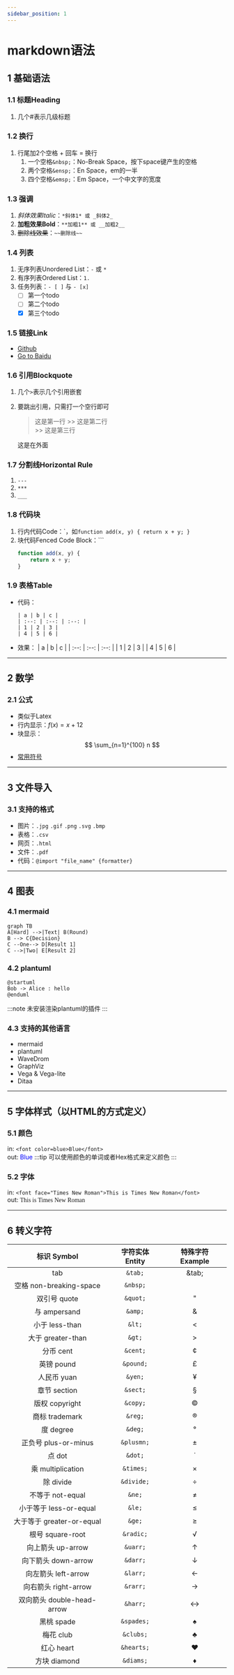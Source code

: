```yaml
---
sidebar_position: 1
---
```


# markdown语法

## 1 基础语法
### 1.1 标题Heading
1. 几个#表示几级标题

### 1.2 换行
1. 行尾加2个空格 + 回车 = 换行
   1. 一个空格`&nbsp;`：No-Break Space，按下space键产生的空格
   2. 两个空格`&ensp;`：En Space，em的一半
   3. 四个空格`&emsp;`：Em Space，一个中文字的宽度

### 1.3 强调
1. _斜体效果Italic_：`*斜体1* 或 _斜体2_`
2. **加粗效果Bold**：`**加粗1** 或 __加粗2__`
3. ~~删除线效果~~：`~~删除线~~`

### 1.4 列表
1. 无序列表Unordered List：`-` 或 `*`
2. 有序列表Ordered List：`1. `
3. 任务列表：`- [ ]` 与 `- [x]`
   - [ ] 第一个todo
   - [ ] 第二个todo
   - [x] 第三个todo

### 1.5 链接Link
- [Github](http://github.com)
- [Go to Baidu](https://www.baidu.com)

### 1.6 引用Blockquote
1. 几个`>`表示几个引用嵌套
2. 要跳出引用，只需打一个空行即可
   > 这是第一行
         >> 这是第二行  
         >> 这是第三行

    这是在外面

### 1.7 分割线Horizontal Rule
1. `---`
2. `***`
3. `___`

### 1.8 代码块
1. 行内代码Code：\`，如`function add(x, y) { return x + y; }`
2. 块代码Fenced Code Block：\`\`\`
   ```js showLineNumbers
   function add(x, y) {
       return x + y;
   }
   ```

### 1.9 表格Table
- 代码：
   ```
   | a | b | c |
   | :--: | :--: | :--: |
   | 1 | 2 | 3 |
   | 4 | 5 | 6 |
   ```
- 效果：
   | a | b | c |
   | :--: | :--: | :--: |
   | 1 | 2 | 3 |
   | 4 | 5 | 6 |

---

## 2 数学
### 2.1 公式
- 类似于Latex
- 行内显示：$f(x)=x+12$
- 块显示：
   $$
   \sum_{n=1}^{100} n
   $$
- [常用符号](https://blog.csdn.net/u013914471/article/details/82973812)

---

## 3 文件导入
### 3.1 支持的格式
- 图片：`.jpg` `.gif` `.png` `.svg` `.bmp`
- 表格：`.csv`
- 网页：`.html`
- 文件：`.pdf`
- 代码：`@import "file_name" {formatter}`

---

## 4 图表
### 4.1 mermaid
```mermaid
graph TB
A[Hard] -->|Text| B(Round)
B --> C{Decision}
C --One--> D[Result 1]
C -->|Two| E[Result 2]
```

### 4.2 plantuml
```plantuml
@startuml
Bob -> Alice : hello
@enduml
```
:::note
未安装渲染plantuml的插件
:::

### 4.3 支持的其他语言
- mermaid
- plantuml
- WaveDrom
- GraphViz
- Vega & Vega-lite
- Ditaa

---

## 5 字体样式（以HTML的方式定义）
### 5.1 颜色
in: `<font color=blue>Blue</font>`  
out: <font color="blue">Blue</font>
:::tip
可以使用颜色的单词或者Hex格式来定义颜色
:::

### 5.2 字体
in: `<font face="Times New Roman">This is Times New Roman</font>`  
out: <font face="Times New Roman">This is Times New Roman</font>

---

## 6 转义字符
|        标识 Symbol         | 字符实体 Entity | 特殊字符 Example |
| :------------------------: | :-------------: | :--------------: |
|            tab             |     `&tab;`     |      &tab;       |
|  空格 non-breaking-space   |    `&nbsp;`     |      &nbsp;      |
|        双引号 quote        |    `&quot;`     |      &quot;      |
|        与 ampersand        |     `&amp;`     |      &amp;       |
|       小于 less-than       |     `&lt;`      |       &lt;       |
|     大于 greater-than      |     `&gt;`      |       &gt;       |
|         分币 cent          |    `&cent;`     |      &cent;      |
|         英镑 pound         |    `&pound;`    |     &pound;      |
|        人民币 yuan         |     `&yen;`     |      &yen;       |
|        章节 section        |    `&sect;`     |      &sect;      |
|       版权 copyright       |    `&copy;`     |      &copy;      |
|       商标 trademark       |     `&reg;`     |      &reg;       |
|         度 degree          |     `&deg;`     |      &deg;       |
|    正负号 plus-or-minus    |   `&plusmn;`    |     &plusmn;     |
|           点 dot           |     `&dot;`     |      &dot;       |
|     乘 multiplication      |    `&times;`    |     &times;      |
|         除 divide          |   `&divide;`    |     &divide;     |
|      不等于 not-equal      |     `&ne;`      |       &ne;       |
|   小于等于 less-or-equal   |     `&le;`      |       &le;       |
| 大于等于 greater-or-equal  |     `&ge;`      |       &ge;       |
|      根号 square-root      |    `&radic;`    |     &radic;      |
|     向上箭头 up-arrow      |    `&uarr;`     |      &uarr;      |
|    向下箭头 down-arrow     |    `&darr;`     |      &darr;      |
|    向左箭头 left-arrow     |    `&larr;`     |      &larr;      |
|    向右箭头 right-arrow    |    `&rarr;`     |      &rarr;      |
| 双向箭头 double-head-arrow |    `&harr;`     |      &harr;      |
|         黑桃 spade         |   `&spades;`    |     &spades;     |
|         梅花 club          |    `&clubs;`    |     &clubs;      |
|         红心 heart         |   `&hearts;`    |     &hearts;     |
|        方块 diamond        |    `&diams;`    |     &diams;      |